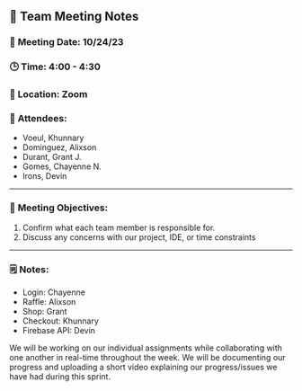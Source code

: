 ## 📝 **Team Meeting Notes**

### 📅 **Meeting Date**: 10/24/23

### 🕒 **Time**: 4:00 - 4:30

### 📍 **Location**: Zoom

### 📣 **Attendees**:
- Voeul, Khunnary
- Dominguez, Alixson
- Durant, Grant J.
- Gomes, Chayenne N.
- Irons, Devin

---

### 🎯 **Meeting Objectives**:

1. Confirm what each team member is responsible for.
2. Discuss any concerns with our project, IDE, or time constraints

---

### 🗒️ **Notes**:

- Login: Chayenne
- Raffle: Alixson
- Shop: Grant
- Checkout: Khunnary
- Firebase API: Devin

We will be working on our individual assignments while collaborating with one another in real-time throughout the week. We will be documenting our progress and uploading a short video explaining our progress/issues we have had during this sprint. 
